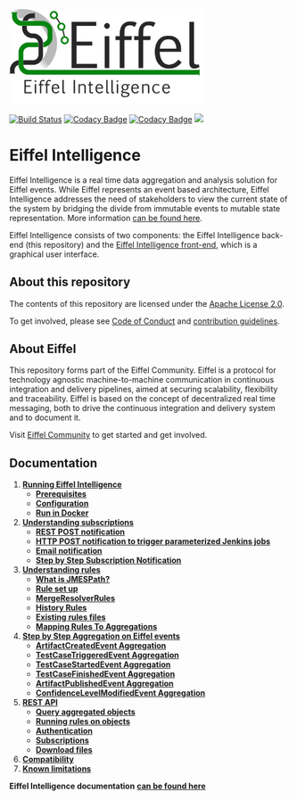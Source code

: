 <!---
   Copyright 2017-2018 Ericsson AB.
   For a full list of individual contributors, please see the commit history.

   Licensed under the Apache License, Version 2.0 (the "License");
   you may not use this file except in compliance with the License.
   You may obtain a copy of the License at

       http://www.apache.org/licenses/LICENSE-2.0

   Unless required by applicable law or agreed to in writing, software
   distributed under the License is distributed on an "AS IS" BASIS,
   WITHOUT WARRANTIES OR CONDITIONS OF ANY KIND, either express or implied.
   See the License for the specific language governing permissions and
   limitations under the License.
--->

<img src="./images/eiffel-intelligence-logo.png" alt="Eiffel Intelligence" width="350"/>

[![Build Status](https://travis-ci.org/eiffel-community/eiffel-intelligence.svg?branch=master)](https://travis-ci.org/eiffel-community/eiffel-intelligence)
[![Codacy Badge](https://api.codacy.com/project/badge/Grade/30480954780b4de797ca3bac99e211c7)](https://www.codacy.com/app/e-pettersson-ericsson/emelie-eiffel-intelligence?utm_source=github.com&amp;utm_medium=referral&amp;utm_content=e-pettersson-ericsson/eiffel-intelligence&amp;utm_campaign=Badge_Grade)
[![Codacy Badge](https://api.codacy.com/project/badge/Coverage/30480954780b4de797ca3bac99e211c7)](https://www.codacy.com/app/e-pettersson-ericsson/emelie-eiffel-intelligence?utm_source=github.com&utm_medium=referral&utm_content=e-pettersson-ericsson/eiffel-intelligence&utm_campaign=Badge_Coverage)
[![](https://jitpack.io/v/eiffel-community/eiffel-intelligence.svg)](https://jitpack.io/#eiffel-community/eiffel-intelligence)

# Eiffel Intelligence
Eiffel Intelligence is a real time data aggregation and analysis solution
for Eiffel events. While Eiffel represents an event based architecture,
Eiffel Intelligence addresses the need of stakeholders to view the current
state of the system by bridging the divide from immutable events to mutable
state representation. More information [can be found here](https://github.com/eiffel-community/eiffel-intelligence/blob/master/wiki/markdown/index.md).

Eiffel Intelligence consists of two components: the Eiffel Intelligence
back-end (this repository) and the [Eiffel Intelligence front-end](https://github.com/eiffel-community/eiffel-intelligence-frontend),
which is a graphical user interface.

## About this repository
The contents of this repository are licensed under the [Apache License 2.0](./LICENSE).

To get involved, please see [Code of Conduct](./CODE_OF_CONDUCT.md) and [contribution guidelines](./CONTRIBUTING.md).

## About Eiffel
This repository forms part of the Eiffel Community. Eiffel is a protocol for technology agnostic machine-to-machine communication in continuous integration and delivery pipelines, aimed at securing scalability, flexibility and traceability. Eiffel is based on the concept of decentralized real time messaging, both to drive the continuous integration and delivery system and to document it.

Visit [Eiffel Community](https://eiffel-community.github.io) to get started and get involved.

## Documentation

1. [**Running Eiffel Intelligence**](wiki/markdown/running-eiffel-intelligence.md)
    - [**Prerequisites**](wiki/markdown/running-eiffel-intelligence.md#Prerequisites)
    - [**Configuration**](wiki/markdown/configuration.md)
    - [**Run in Docker**](wiki/markdown/docker.md)
2. [**Understanding subscriptions**](wiki/markdown/subscriptions.md)
    - [**REST POST notification**](wiki/markdown/subscription-with-REST-POST-notification.md)
    - [**HTTP POST notification to trigger parameterized Jenkins jobs**](wiki/markdown/triggering-jenkins-jobs.md)
    - [**Email notification**](wiki/markdown/subscription-with-email-notification.md)
    - [**Step by Step Subscription Notification**](wiki/markdown/step-by-step-subscription-notification.md)
3. [**Understanding rules**](wiki/markdown/rules.md)
    - [**What is JMESPath?**](wiki/markdown/rules.md#What-is-JMESPath?)
    - [**Rule set up**](wiki/markdown/rules.md#Rule-set-up)
    - [**MergeResolverRules**](wiki/markdown/merge-resolver-rules.md)
    - [**History Rules**](wiki/markdown/history-rules.md)
    - [**Existing rules files**](wiki/markdown/existing-rules-files.md)
    - [**Mapping Rules To Aggregations**](wiki/markdown/mapping-rules-to-aggregations.md)
4. [**Step by Step Aggregation on Eiffel events**](wiki/markdown/step-by-step-aggregation.md)
    - [**ArtifactCreatedEvent Aggregation**](wiki/markdown/artifact-created-event-aggregation.md)
    - [**TestCaseTriggeredEvent Aggregation**](wiki/markdown/test-case-triggered-event-aggregation.md)
    - [**TestCaseStartedEvent Aggregation**](wiki/markdown/test-case-started-event-aggregation.md)
    - [**TestCaseFinishedEvent Aggregation**](wiki/markdown/test-case-finished-event-aggregation.md)
    - [**ArtifactPublishedEvent Aggregation**](wiki/markdown/artifact-published-event-aggregation.md)
    - [**ConfidenceLevelModifiedEvent Aggregation**](wiki/markdown/confidence-level-modified-event-aggregation.md)
5. [**REST API**](wiki/markdown/REST-API.md)
    - [**Query aggregated objects**](wiki/markdown/query.md)
    - [**Running rules on objects**](wiki/markdown/running-rules-on-objects.md)
    - [**Authentication**](wiki/markdown/authentication.md)
    - [**Subscriptions**](wiki/markdown/subscription-API.md)
    - [**Download files**](wiki/markdown/download-files.md)
6. [**Compatibility**](wiki/markdown/compatibility.md)
7. [**Known limitations**](wiki/markdown/known-limitations.md)

**Eiffel Intelligence documentation** [**can be found here**](https://eiffel-community.github.io/eiffel-intelligence/)
